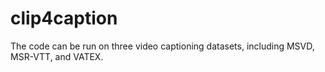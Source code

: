 # clip4caption
The code can be run on three video captioning datasets, including MSVD, MSR-VTT, and VATEX.
